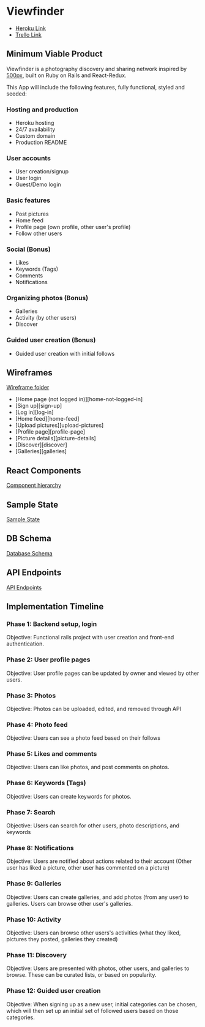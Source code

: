 # Viewfinder

* [Heroku Link][heroku]
* [Trello Link][trello]

[heroku]: http://www.viewfinder.tech
[trello]: https://trello.com/b/f8Ti26Pu/viewfinder

## Minimum Viable Product

Viewfinder is a photography discovery and sharing network inspired by [500px](www.500px.com), built on Ruby on Rails and React-Redux.

This App will include the following features, fully functional, styled and seeded:

### Hosting and production
* Heroku hosting
* 24/7 availability
* Custom domain
* Production README

### User accounts
* User creation/signup
* User login
* Guest/Demo login

### Basic features
* Post pictures
* Home feed
* Profile page (own profile, other user's profile)
* Follow other users

### Social (Bonus)
* Likes
* Keywords (Tags)
* Comments
* Notifications

### Organizing photos (Bonus)
* Galleries
* Activity (by other users)
* Discover

### Guided user creation (Bonus)
* Guided user creation with initial follows

## Wireframes

[Wireframe folder][wireframes]

* [Home page (not logged in)][home-not-logged-in]
* [Sign up][sign-up]
* [Log in][log-in]
* [Home feed][home-feed]
* [Upload pictures][upload-pictures]
* [Profile page][profile-page]
* [Picture details][picture-details]
* [Discover][discover]
* [Galleries][galleries]

[wireframes]: ./wireframes

## React Components

[Component hierarchy][comp-hierarchy]

[comp-hierarchy]: component-hierarchy.md

## Sample State

[Sample State][sample-state]

[sample-state]: sample-state.md

## DB Schema

[Database Schema][db-schema]

[db-schema]: schema.md

## API Endpoints

[API Endpoints][api-endpoints]

[api-endpoints]: api-endpoints.md

## Implementation Timeline

### Phase 1: Backend setup, login
Objective: Functional rails project with user creation and front-end authentication.

### Phase 2: User profile pages
Objective: User profile pages can be updated by owner and viewed by other users.

### Phase 3: Photos
Objective: Photos can be uploaded, edited, and removed through API

### Phase 4: Photo feed
Objective: Users can see a photo feed based on their follows

### Phase 5: Likes and comments
Objective: Users can like photos, and post comments on photos.

### Phase 6: Keywords (Tags)
Objective: Users can create keywords for photos.

### Phase 7: Search
Objective: Users can search for other users, photo descriptions, and keywords

### Phase 8: Notifications
Objective: Users are notified about actions related to their account (Other user has liked a picture, other user has commented on a picture)

### Phase 9: Galleries
Objective: Users can create galleries, and add photos (from any user) to galleries. Users can browse other user's galleries.

### Phase 10: Activity
Objective: Users can browse other users's activities (what they liked, pictures they posted, galleries they created)

### Phase 11: Discovery
Objective: Users are presented with photos, other users, and galleries to browse. These can be curated lists, or based on popularity.

### Phase 12: Guided user creation
Objective: When signing up as a new user, initial categories can be chosen, which will then set up an initial set of followed users based on those categories.
